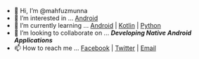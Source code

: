 - 👋 Hi, I’m @mahfuzmunna
- 👀 I’m interested in ... [Android](https://www.android.com)
- 🌱 I’m currently learning ... [Android](https://developer.android.com) | [Kotlin](https://kotlinlang.org) | [Python](https://www.python.org)
- 💞️ I’m looking to collaborate on ... ___Developing Native Android Applications___
- 📫 How to reach me ... [Facebook](https://www.facebook.com/mahfuz7munna) | [Twitter](https://twitter.com/mahfuzMunna_me) | [Email](mailto:mahfuzmunna17@proton.me)

